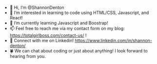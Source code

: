 - 👋 Hi, I’m @ShannonDenton
- 👀 I’m interested in learning to code using HTML/CSS, Javascript, and React!
- 🌱 I’m currently learning Javascript and Boostrap!
- 📫 Feel free to reach me via my contact form on my blog: https://totalgirlboss.com/contact-us/ !
- 🌟 Connect with me on Linkedin! https://www.linkedin.com/in/shannon-denton/
- 🍀 We can chat about coding or just about anything! I look forward to hearing from you.

<!---
ShannonDenton/ShannonDenton is a ✨ special ✨ repository because its `README.md` (this file) appears on your GitHub profile.
You can click the Preview link to take a look at your changes.
--->
